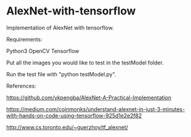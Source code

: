 # AlexNet-with-tensorflow


Implementation of AlexNet with tensorflow. 


Requirements:

Python3 
OpenCV
Tensorflow


Put all the images you would like to test in the testModel folder.

Run the test file with "python testModel.py".

References:

https://github.com/ykpengba/AlexNet-A-Practical-Implementation

https://medium.com/coinmonks/understand-alexnet-in-just-3-minutes-with-hands-on-code-using-tensorflow-925d1e2e2f82

http://www.cs.toronto.edu/~guerzhoy/tf_alexnet/



